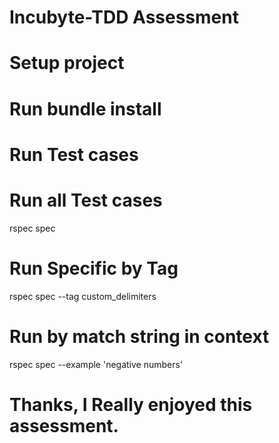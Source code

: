 # Incubyte-TDD Assessment

# Setup project

# Run bundle install

# Run Test cases

# Run all Test cases

rspec spec

# Run Specific by Tag

rspec spec --tag custom_delimiters

# Run by match string in context

rspec spec --example 'negative numbers'

# Thanks, I Really enjoyed this assessment.
